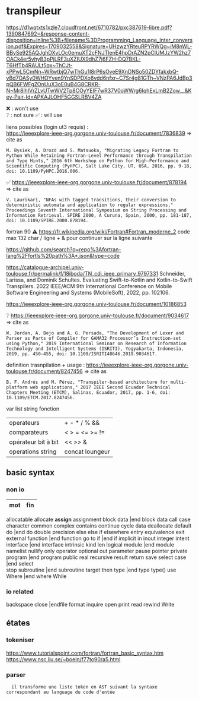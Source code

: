 # transpileur

https://d1wqtxts1xzle7.cloudfront.net/6710782/pxc387619-libre.pdf?1390847692=&response-content-disposition=inline%3B+filename%3DProgramming_Language_Inter_conversion.pdf&Expires=1709032558&Signature=UHzwzYRteuRPYRWQg~iM8nWL-BBySe925AQJghDXvLOc0emuXT2cFNJTlenE4hpDrAZN2pCIUMJzYW2hz7OACk4er5vhyB3pPjLRF3uXZIUX9dhZ7j6FZH-DQ7BKL-T6HfTb4RAULt5qx~ThCJt-xPPwL5CmNn~WRwtbjQ7wThGu1I8rP6sOveE9XnDNSo50ZDYfakxbQ-vBd7OASy0WHOYven9YnSDPDXo6vdd6nfxr~C7Sr4g81GTh~VNzPA6JdBp3pQB6FWFgZOnUuX3oE0uB4G8CRKR-N~Mr8lhIVrZLvUTwWV2Tp8COyYEIF7wR37V0oWWrg6IqhExLmB2Zow__&Key-Pair-Id=APKAJLOHF5GGSLRBV4ZA

❌ : won't use <br>
❔ : not sure
✅ : will use

liens possibles (login ut3 requis) : <br>
https://ieeexplore-ieee-org.gorgone.univ-toulouse.fr/document/7836839
=> cite as
```
M. Bysiek, A. Drozd and S. Matsuoka, "Migrating Legacy Fortran to Python While Retaining Fortran-Level Performance through Transpilation and Type Hints," 2016 6th Workshop on Python for High-Performance and Scientific Computing (PyHPC), Salt Lake City, UT, USA, 2016, pp. 9-18, doi: 10.1109/PyHPC.2016.006.
```

✅ https://ieeexplore-ieee-org.gorgone.univ-toulouse.fr/document/878194
=> cite as
```
V. Laurikari, "NFAs with tagged transitions, their conversion to deterministic automata and application to regular expressions," Proceedings Seventh International Symposium on String Processing and Information Retrieval. SPIRE 2000, A Curuna, Spain, 2000, pp. 181-187, doi: 10.1109/SPIRE.2000.878194.
```


fortran 90
:warning: https://fr.wikipedia.org/wiki/Fortran#Fortran_moderne_2 code max 132 char / ligne + & pour continuer sur la ligne suivante

https://github.com/search?q=repo%3Afortran-lang%2Ffortls%20path%3A*.json&type=code

https://catalogue-archipel.univ-toulouse.fr/permalink/f/18iboda/TN_cdi_ieee_primary_9797331
Schneider, Larissa, and Dominik Schultes. Evaluating Swift-to-Kotlin and Kotlin-to-Swift Transpilers. 2022 IEEE/ACM 9th International Conference on Mobile Software Engineering and Systems (MobileSoft), 2022, pp. 102106. 


https://ieeexplore-ieee-org.gorgone.univ-toulouse.fr/document/10186853

❔ https://ieeexplore-ieee-org.gorgone.univ-toulouse.fr/document/9034617
=> cite as
```
W. Jordan, A. Bejo and A. G. Persada, "The Development of Lexer and Parser as Parts of Compiler for GAMA32 Processor’s Instruction-set using Python," 2019 International Seminar on Research of Information Technology and Intelligent Systems (ISRITI), Yogyakarta, Indonesia, 2019, pp. 450-455, doi: 10.1109/ISRITI48646.2019.9034617.
```

definition trasnpilation + usage :
https://ieeexplore-ieee-org.gorgone.univ-toulouse.fr/document/8247456
=> cite as
```
B. F. Andrés and M. Pérez, "Transpiler-based architecture for multi-platform web applications," 2017 IEEE Second Ecuador Technical Chapters Meeting (ETCM), Salinas, Ecuador, 2017, pp. 1-6, doi: 10.1109/ETCM.2017.8247456.
```

var
list
string
fonction

|||
|--|--|
operateurs| + - \* / % && || !
comparateurs| < > = <= >= !=
opérateur bit à bit| << >> & | ^ ~  
operations string| concat loungeur

## basic syntax

### non io

| mot | fin |
| --- | --- |
allocatable
allocate
**assign**
assignment
block data |end block data
call
case
character
common
complex
contains
continue
cycle
data
deallocate
default
do |end do
double precision
else
else if
elsewhere
entry
equivalence
exit
external
function |end function
go to
if |end if
implicit
in
inout
integer
intent
interface |end interface
intrinsic
kind
len
logical
module |end module
namelist
nullify
only
operator
optional
out
parameter
pause
pointer
private
program |end program
public
real
recursive
result
return
save
select case |end select  
stop
subroutine |end subroutine
target
then
type |end type
type()
use
Where |end where
While

### io related

backspace
close
|endfile
format
inquire
open
print
read
rewind
Write

## étates

### tokeniser

https://www.tutorialspoint.com/fortran/fortran_basic_syntax.htm
https://www.nsc.liu.se/~boein/f77to90/a5.html

### parser

      il transforme une liste token en AST suivant la syntaxe correspondant au language du code d'entée
